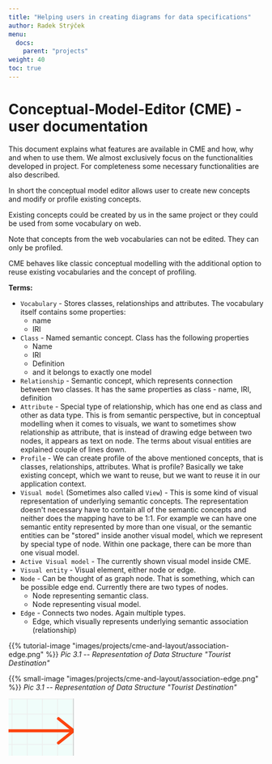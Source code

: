 ```yaml
---
title: "Helping users in creating diagrams for data specifications"
author: Radek Strýček
menu:
  docs:
    parent: "projects"
weight: 40
toc: true
---
```


# Conceptual-Model-Editor (CME) - user documentation

This document explains what features are available in CME and how, why and when to use them.
We almost exclusively focus on the functionalities developed in project. For completeness some necessary functionalities are also described.

In short the conceptual model editor allows user to create new concepts and modify or profile existing concepts.

Existing concepts could be created by us in the same project or they could be used from some vocabulary on web.

Note that concepts from the web vocabularies can not be edited. They can only be profiled.

CME behaves like classic conceptual modelling with the additional option to reuse existing vocabularies and
the concept of profiling.

**Terms:**

- `Vocabulary` - Stores classes, relationships and attributes. The vocabulary itself contains some properties:
  - name
  - IRI
- `Class` - Named semantic concept. Class has the following properties
  - Name
  - IRI
  - Definition
  - and it belongs to exactly one model
- `Relationship` - Semantic concept, which represents connection between two classes. It has the same properties as class - name, IRI, definition
- `Attribute` - Special type of relationship, which has one end as class and other as data type.
This is from semantic perspective, but in conceptual modelling when it comes to visuals, we want to sometimes show relationship as attribute,
that is instead of drawing edge between two nodes, it appears as text on node. The terms about visual entities are explained couple of lines down.
- `Profile` - We can create profile of the above mentioned concepts, that is classes, relationships, attributes.
What is profile? Basically we take existing concept, which we want to reuse, but we want to reuse it in our application context.
- `Visual model` (Sometimes also called `View`) - This is some kind of visual representation of underlying semantic concepts.
The representation doesn't necessary have to contain all of the semantic concepts and neither does the mapping have to be 1:1.
For example we can have one semantic entity represented by more than one visual, or the semantic entities can be "stored" inside
another visual model, which we represent by special type of node.
Within one package, there can be more than one visual model.
- `Active Visual model` - The currently shown visual model inside CME.
- `Visual entity` - Visual element, either node or edge.
- `Node` - Can be thought of as graph node. That is something, which can be possible edge end.
Currently there are two types of nodes.
  - Node representing semantic class.
  - Node representing visual model.
- `Edge` - Connects two nodes. Again multiple types.
  - Edge, which visually represents underlying semantic association (relationship)

{{% tutorial-image "images/projects/cme-and-layout/association-edge.png" %}}
*Pic 3.1 -- Representation of Data Structure "Tourist Destination"*

{{% small-image "images/projects/cme-and-layout/association-edge.png" %}}
*Pic 3.1 -- Representation of Data Structure "Tourist Destination"*

![img](/www/assets/images/projects/cme-and-layout/association-edge.png)